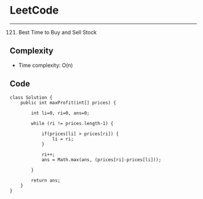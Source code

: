 [//]: # (# Intuition)
<!-- Describe your first thoughts on how to solve this problem. -->


# LeetCode
___
121. Best Time to Buy and Sell Stock

[//]: # (## Approach)

[//]: # (<!-- Describe your approach to solving the problem. -->)


## Complexity

- Time complexity: O(n)

[//]: # (<!-- Add your time complexity here, e.g. $$O&#40;n&#41;$$ -->)

[//]: # ()
[//]: # ([//]: # &#40;- Space complexity:&#41;)
[//]: # (<!-- Add your space complexity here, e.g. $$O&#40;n&#41;$$ -->)

## Code
```
class Solution {
    public int maxProfit(int[] prices) {
        
        int li=0, ri=0, ans=0;

        while (ri != prices.length-1) {

            if(prices[li] > prices[ri]) {
                li = ri;
            }

            ri++;
            ans = Math.max(ans, (prices[ri]-prices[li]));

        }

        return ans;
    }
}
```